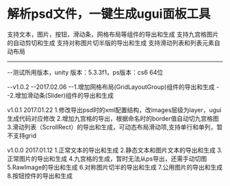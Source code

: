 # 解析psd文件，一键生成ugui面板工具
支持文本，图片，按钮，滑动条，网格布局等组件的导出和生成
支持九宫格图片的自动剪切和生成
支持对称图片切半版的导出和生成
支持滑动列表和列表元素自动布局

----------------------------------------------------------------------
--测试所用版本，unity 版本：5.3.3f1，ps版本：cs6 64位

--v1.0.2
--2017.02.06
--1.增加网格布局(GridLayoutGroup)组件的导出和生成
--2.增加滑动条(Slider)组件的导出和生成

v1.0.1
2017.01.22
1.修改导出psd时的xml配置结构，改images层级为layer，ugui生成代码对应修改
2.增加九宫格的导出，根据命名时的border值自动切九宫格图
3.滑动列表（ScrollRect）的导出和生成，可动态布局滑动项,支持单行和单列，暂不支持grid

v1.0.0
2017.01.12
1.正常文本的导出和生成
2.静态文本和图片文本的导出和生成
3.正常图片的导出和生成
4.九宫格的生成，暂时无法从ps导出，还需手动切图
5.RawImage的导出和生成
6.对称图片切半的导出和生成
7.公用图片的导出和生成
8.按钮控件的导出和生成
